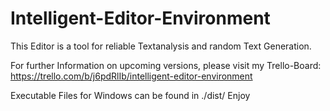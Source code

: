 # Intelligent-Editor-Environment
 This Editor is a tool for reliable Textanalysis and random Text Generation.

For further Information on upcoming versions, please visit my Trello-Board:
https://trello.com/b/j6pdRlIb/intelligent-editor-environment

Executable Files for Windows can be found in ./dist/
Enjoy
